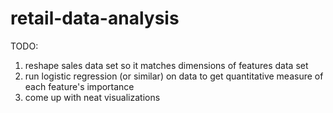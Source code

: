 # retail-data-analysis

TODO: 
1) reshape sales data set so it matches dimensions of features data set
2) run logistic regression (or similar) on data to get quantitative measure of each feature's importance
3) come up with neat visualizations
